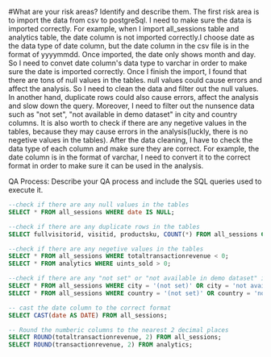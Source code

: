 #What are your risk areas? Identify and describe them.
The first risk area is to import the data from csv to postgreSql. I need to make sure the data is imported correctly. For example, when I import all_sessions table and analytics table, the date column is not imported correctly.I choose date as the data type of date column, but the date column in the csv file is in the format of yyyymmdd. Once imported, the date only shows month and day. So I need to convet date column's data type to varchar in order to make sure the date is imported correctly.
Once I finish the import, I found that there are tons of null values in the tables. null values could cause errors and affect the analysis. So I need to clean the data and filter out the null values. In another hand, duplicate rows could also cause errors, affect the analysis and slow down the query. Moreover, I need to filter out the nunsence data such as "not set", "not available in demo dataset" in city and country columns. It is also worth to check if there are any negetive values in the tables, because they may cause errors in the analysis(luckly, there is no negetive values in the tables).
After the data cleaning, I have to check the data type of each column and make sure they are correct. For example, the date column is in the format of varchar, I need to convert it to the correct format in order to make sure it can be used in the analysis.

QA Process:
Describe your QA process and include the SQL queries used to execute it.
```SQL
--check if there are any null values in the tables
SELECT * FROM all_sessions WHERE date IS NULL;

--check if there are any duplicate rows in the tables
SELECT fullvisitorid, visitid, productsku, COUNT(*) FROM all_sessions GROUP BY fullvisitorid, visitid, productsku HAVING COUNT(*) > 1;

--check if there are any negetive values in the tables
SELECT * FROM all_sessions WHERE totaltransactionrevenue < 0;
SELECT * FROM analytics WHERE uints_sold > 0;

--check if there are any "not set" or "not available in demo dataset" in the city and country columns
SELECT * FROM all_sessions WHERE city = '(not set)' OR city = 'not available in demo dataset';
SELECT * FROM all_sessions WHERE country = '(not set)' OR country = 'not available in demo dataset';

-- cast the date column to the correct format
SELECT CAST(date AS DATE) FROM all_sessions;

-- Round the numberic columns to the nearest 2 decimal places
SELECT ROUND(totaltransactionrevenue, 2) FROM all_sessions;
SELECT ROUND(transactionrevenue, 2) FROM analytics;
```

